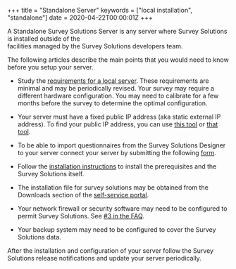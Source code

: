 +++
title = "Standalone Server"
keywords = ["local installation", "standalone"]
date = 2020-04-22T00:00:01Z
+++

A Standalone Survey Solutions Server is any server where 
Survey Solutions is installed outside of the  
facilities managed by the Survey Solutions developers 
team.

The following articles describe the main points that you
would need to know before you setup your server.

- Study the [requirements for a local server](https://support.mysurvey.solutions/faq/server-requirements/). These
requirements are minimal and may be periodically revised. 
Your survey may require a different hardware configuration.
You may need to calibrate for a few months before the survey
to determine the optimal configuration.

- Your server must have a fixed public IP address (aka static 
external IP address). To find your public IP address, you can 
use [this tool](https://www.google.com/search?q=my+ip)
or [that tool](https://www.myip.com/).

- To be able to import questionnaires from the Survey Solutions 
Designer to your server connect your server by submitting the 
following [form](https://mysurvey.solutions/NewServerRequest).

- Follow the [installation instructions](https://support.mysurvey.solutions/headquarters/config/standalone-installation/)
to install the prerequisites and the Survey Solutions itself. 

- The installation file for survey solutions may be obtained 
from the Downloads section of the [self-service portal](https://mysurvey.solutions). 

- Your network firewall or security software may need to
be configured to permit Survey Solutions. See [#3 in the FAQ](https://support.mysurvey.solutions/getting-started/faq-for-it-personnel/).

- Your backup system may need to be configured to cover
the Survey Solutions data.

After the installation and configuration of your server 
follow the Survey Solutions release notifications and
update your server periodically.